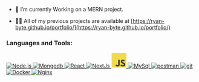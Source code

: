 - 🔭 I’m currently Working on a MERN project.

- 👨‍💻 All of my previous projects are available at [https://ryan-byte.github.io/portfolio/](https://ryan-byte.github.io/portfolio/)

<h3 align="left">Languages and Tools:</h3>
<p align="left"> 
  <a href="https://nodejs.org/" target="_blank" rel="noreferrer"> 
    <img alt="Node.js" width="40" height="40" src="https://cdn.jsdelivr.net/gh/devicons/devicon/icons/nodejs/nodejs-original.svg"/>
  </a> 
  <a href="https://www.mongodb.com/" target="_blank" rel="noreferrer"> 
    <img alt="Mongodb" width="40" height="40" src="https://cdn.jsdelivr.net/gh/devicons/devicon/icons/mongodb/mongodb-original.svg"/>
  </a> 
  
  <a href="https://react.dev/" target="_blank" rel="noreferrer"> 
    <img alt="React" width="40" height="40" src="https://cdn.jsdelivr.net/gh/devicons/devicon/icons/react/react-original.svg"/>
  </a> 
  <a href="https://nextjs.org/" target="_blank" rel="noreferrer"> 
    <img alt="NextJs" width="40" height="40" src="https://cdn.jsdelivr.net/gh/devicons/devicon/icons/nextjs/nextjs-original.svg"/>
  </a> 
  
  <a href="https://developer.mozilla.org/en-US/docs/Web/JavaScript" target="_blank" rel="noreferrer"> 
    <img src="https://raw.githubusercontent.com/devicons/devicon/master/icons/javascript/javascript-original.svg" alt="javascript" width="40" height="40"/> 
  </a> 
  
  <a href="https://developer.mozilla.org/en-US/docs/Web/JavaScript" target="_blank" rel="noreferrer"> 
    <img src="https://cdn.jsdelivr.net/gh/devicons/devicon/icons/mysql/mysql-original.svg" alt="MySql" width="40" height="40"/> 
  </a> 
  
  
  <a href="https://postman.com" target="_blank" rel="noreferrer"> 
    <img src="https://www.vectorlogo.zone/logos/getpostman/getpostman-icon.svg" alt="postman" width="40" height="40"/> 
  </a> 
  <a href="https://git-scm.com/" target="_blank" rel="noreferrer"> 
    <img src="https://www.vectorlogo.zone/logos/git-scm/git-scm-icon.svg" alt="git" width="40" height="40"/> 
  </a> 
  
  <a href="https://www.docker.com/" target="_blank" rel="noreferrer"> 
    <img alt="Docker" width="40" height="40" src="https://cdn.jsdelivr.net/gh/devicons/devicon/icons/docker/docker-original.svg"/>
  </a>   
  <a href="https://nginx.com/" target="_blank" rel="noreferrer"> 
    <img alt="Nginx" width="40" height="40" src="https://cdn.jsdelivr.net/gh/devicons/devicon/icons/nginx/nginx-original.svg"/>
  </a> 
</p>

